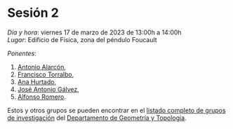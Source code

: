 # Sesión 2

*Día y hora*: viernes 17 de marzo de 2023 de 13:00h a 14:00h  
*Lugar*: Edificio de Física, zona del péndulo Foucault

*Ponentes*:
1. [Antonio Alarcón](https://investigacion.ugr.es/ugrinvestiga/static/Buscador/*/investigadores/ficha/48164),
2. [Francisco Torralbo](https://investigacion.ugr.es/ugrinvestiga/static/Buscador/*/investigadores/ficha/53935), 
3. [Ana Hurtado](https://investigacion.ugr.es/ugrinvestiga/static/Buscador/*/investigadores/ficha/57208), 
4. [José Antonio Gálvez](https://investigacion.ugr.es/ugrinvestiga/static/Buscador/*/investigadores/ficha/23258),
5. [Alfonso Romero](https://investigacion.ugr.es/ugrinvestiga/static/Buscador/*/investigadores/ficha/23264). 

Estos y otros grupos se pueden encontrar en el [listado completo de grupos de investigación](https://geometry.ugr.es/investigacion/grupos) del [Departamento de Geometría y Topología](https://geometry.ugr.es/).
